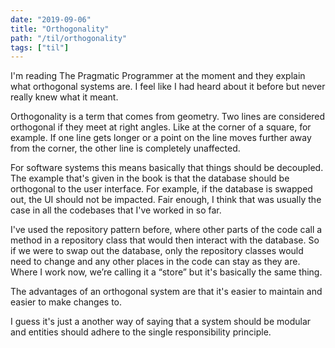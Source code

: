 ```yaml
---
date: "2019-09-06"
title: "Orthogonality"
path: "/til/orthogonality"
tags: ["til"]
---
```


I'm reading The Pragmatic Programmer at the moment and they explain what orthogonal systems are.
I feel like I had heard about it before but never really knew what it meant.

Orthogonality is a term that comes from geometry.
Two lines are considered orthogonal if they meet at right angles.
Like at the corner of a square, for example.
If one line gets longer or a point on the line moves further away from the corner, the other line is completely unaffected. 

For software systems this means basically that things should be decoupled.
The example that's given in the book is that the database should be orthogonal to the user interface.
For example, if the database is swapped out, the UI should not be impacted.
Fair enough, I think that was usually the case in all the codebases that I've worked in so far.

I've used the repository pattern before, where other parts of the code call a method in a repository class that would then interact with the database.
So if we were to swap out the database, only the repository classes would need to change and any other places in the code can stay as they are.
Where I work now, we’re calling it a “store” but it's basically the same thing. 

The advantages of an orthogonal system are that it's easier to maintain and easier to make changes to. 

I guess it's just a another way of saying that a system should be modular and entities should adhere to the single responsibility principle.
